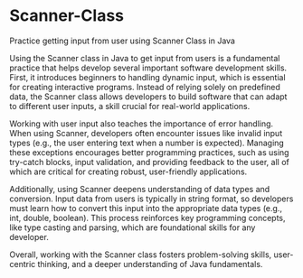 # Scanner-Class
Practice getting input from user using Scanner Class in Java

Using the Scanner class in Java to get input from users is a fundamental practice that helps develop several important software development skills. First, it introduces beginners to handling dynamic input, which is essential for creating interactive programs. Instead of relying solely on predefined data, the Scanner class allows developers to build software that can adapt to different user inputs, a skill crucial for real-world applications.

Working with user input also teaches the importance of error handling. When using Scanner, developers often encounter issues like invalid input types (e.g., the user entering text when a number is expected). Managing these exceptions encourages better programming practices, such as using try-catch blocks, input validation, and providing feedback to the user, all of which are critical for creating robust, user-friendly applications.

Additionally, using Scanner deepens understanding of data types and conversion. Input data from users is typically in string format, so developers must learn how to convert this input into the appropriate data types (e.g., int, double, boolean). This process reinforces key programming concepts, like type casting and parsing, which are foundational skills for any developer.

Overall, working with the Scanner class fosters problem-solving skills, user-centric thinking, and a deeper understanding of Java fundamentals.
